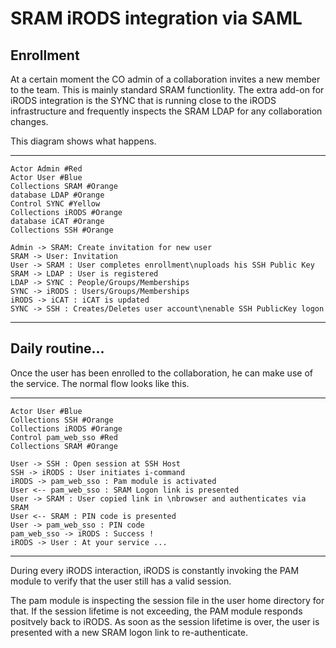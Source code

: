 # SRAM iRODS integration via SAML

## Enrollment

At a certain moment the CO admin of a collaboration invites a new member to the team.
This is mainly standard SRAM functionlity.
The extra add-on for iRODS integration is the SYNC that is running close to the iRODS infrastructure and frequently inspects the SRAM LDAP for any collaboration changes.

This diagram shows what happens.

---

```plantuml
Actor Admin #Red
Actor User #Blue
Collections SRAM #Orange
database LDAP #Orange
Control SYNC #Yellow
Collections iRODS #Orange
database iCAT #Orange
Collections SSH #Orange

Admin -> SRAM: Create invitation for new user
SRAM -> User: Invitation
User -> SRAM : User completes enrollment\nuploads his SSH Public Key
SRAM -> LDAP : User is registered
LDAP -> SYNC : People/Groups/Memberships
SYNC -> iRODS : Users/Groups/Memberships
iRODS -> iCAT : iCAT is updated
SYNC -> SSH : Creates/Deletes user account\nenable SSH PublicKey logon
```

---

<!-- pagebreak -->

## Daily routine...

Once the user has been enrolled to the collaboration, he can make use of the service. The normal flow looks like this.

---

```plantuml
Actor User #Blue
Collections SSH #Orange
Collections iRODS #Orange
Control pam_web_sso #Red
Collections SRAM #Orange

User -> SSH : Open session at SSH Host
SSH -> iRODS : User initiates i-command
iRODS -> pam_web_sso : Pam module is activated
User <-- pam_web_sso : SRAM Logon link is presented
User -> SRAM : User copied link in \nbrowser and authenticates via SRAM
User <-- SRAM : PIN code is presented
User -> pam_web_sso : PIN code
pam_web_sso -> iRODS : Success !
iRODS -> User : At your service ...
```

---

During every iRODS interaction, iRODS is constantly invoking the PAM module to verify that the user still has a valid session.

The pam module is inspecting the session file in the user home directory for that. If the session lifetime is not exceeding, the PAM module responds positvely back to iRODS. As soon as the session lifetime is over, the user is presented with a new SRAM logon link to re-authenticate.

